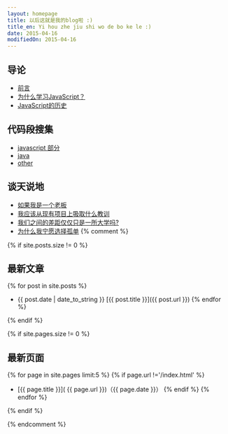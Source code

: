 ```yaml
---
layout: homepage
title: 以后这就是我的blog啦 :)
title_en: Yi hou zhe jiu shi wo de bo ke le :)
date: 2015-04-16
modifiedOn: 2015-04-16
---
```

	
<h2 id="introduction">导论</h2>

- [前言](introduction/preface.html)
- [为什么学习JavaScript？](introduction/why.html)
- [JavaScript的历史](introduction/history.html)

<h2 id="code">代码段搜集</h2>

- [javascript 部分](code/javascript.html)
- [java](code/java.html)
- [other](code/other.html)

<h2 id="nonsense">谈天说地</h2>

- [如果我是一个老板](nonsense/if-i-were-a-boss.html)
- [我应该从现有项目上吸取什么教训](nonsense/what-should-i-learn-from-the-existing-project.html)
- [我们之间的差距仅仅只是一所大学吗?](nonsense/the-gap-between-us-just-a-university.html)
- [为什么我宁愿选择孤单](nonsense/why-i-prefer-to-be-alone.html)
{% comment %}

{% if site.posts.size != 0 %}

## 最新文章

{% for post in site.posts %}
* {{ post.date | date_to_string }} [{{ post.title }}]({{ post.url }})
{% endfor %}

{% endif %}

{% if site.pages.size != 0 %}

## 最新页面

{% for page in site.pages limit:5 %}
{% if page.url !='/index.html' %}
* [{{ page.title }}]( {{ page.url }})（{{ page.date }}）
{% endif %}
{% endfor %}

{% endif %}

{% endcomment %}

